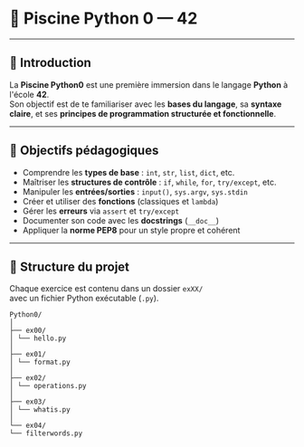 # 🐍 Piscine Python 0 — 42

---

## 🧠 Introduction

La **Piscine Python0** est une première immersion dans le langage **Python** à l'école **42**.  
Son objectif est de te familiariser avec les **bases du langage**, sa **syntaxe claire**, et ses **principes de programmation structurée et fonctionnelle**.

---

## 🎯 Objectifs pédagogiques

- Comprendre les **types de base** : `int`, `str`, `list`, `dict`, etc.  
- Maîtriser les **structures de contrôle** : `if`, `while`, `for`, `try/except`, etc.  
- Manipuler les **entrées/sorties** : `input()`, `sys.argv`, `sys.stdin`  
- Créer et utiliser des **fonctions** (classiques et `lambda`)  
- Gérer les **erreurs** via `assert` et `try/except`  
- Documenter son code avec les **docstrings** (`__doc__`)  
- Appliquer la **norme PEP8** pour un style propre et cohérent  

---

## 🧩 Structure du projet

Chaque exercice est contenu dans un dossier `exXX/`  
avec un fichier Python exécutable (`.py`).
```
Python0/
│
├── ex00/
│ └── hello.py
│
├── ex01/
│ └── format.py
│
├── ex02/
│ └── operations.py
│
├── ex03/
│ └── whatis.py
│
└── ex04/
└── filterwords.py
```
